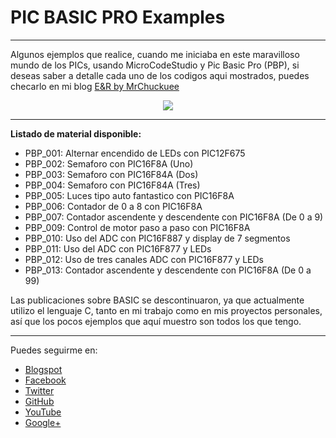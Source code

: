 # PIC BASIC PRO Examples
***
Algunos ejemplos que realice, cuando me iniciaba en este maravilloso mundo de los PICs, usando MicroCodeStudio y Pic Basic Pro (PBP), si deseas saber a detalle cada uno de los codigos aqui mostrados, puedes checarlo en mi blog [E&R by MrChuckuee](http://mrchunckuee.blogspot.mx/p/microcode-studio-y-pic-basic-pro.html)

<p align="center">
  <img src="https://1.bp.blogspot.com/-jkfp7pZdOUU/VKZlTDXkz9I/AAAAAAAACLE/ruRuEXZZ7Rc/s1600/microcode%2Bstudio.png"/>
</p>

***
**Listado de material disponible:**
- PBP_001: Alternar encendido de LEDs con PIC12F675 
- PBP_002: Semaforo con PIC16F8A  (Uno) 
- PBP_003: Semaforo con PIC16F84A (Dos)
- PBP_004: Semaforo con PIC16F84A (Tres)
- PBP_005: Luces tipo auto fantastico con PIC16F8A 
- PBP_006: Contador de 0 a 8 con PIC16F8A 
- PBP_007: Contador ascendente y descendente con PIC16F8A (De 0 a 9) 
- PBP_009: Control de motor paso a paso con PIC16F8A 
- PBP_010: Uso del ADC con PIC16F887 y display de 7 segmentos
- PBP_011: Uso del ADC con PIC16F877 y LEDs
- PBP_012: Uso de tres canales ADC con PIC16F877 y LEDs
- PBP_013: Contador ascendente y descendente con PIC16F8A (De 0 a 99) 

Las publicaciones sobre BASIC se descontinuaron, ya que actualmente utilizo el lenguaje C, tanto en mi trabajo como en mis proyectos personales, así que los pocos ejemplos que aquí muestro son todos los que tengo.

***
Puedes seguirme en:
- [Blogspot](http://mrchunckuee.blogspot.com)
- [Facebook](https://www.facebook.com/ElectronicayRobotica)
- [Twitter](https://twitter.com/MrChunckuee)
- [GitHub](https://github.com/MrChunckuee)
- [YouTube](https://www.youtube.com/user/mrchunckueepsr)
- [Google+](https://plus.google.com/u/0/+PedroSanchez-MrChunckuee)

